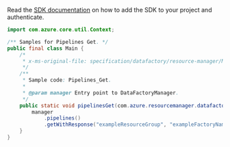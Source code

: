 Read the [SDK documentation](https://github.com/Azure/azure-sdk-for-java/blob/azure-resourcemanager-datafactory_1.0.0-beta.13/sdk/datafactory/azure-resourcemanager-datafactory/README.md) on how to add the SDK to your project and authenticate.

```java
import com.azure.core.util.Context;

/** Samples for Pipelines Get. */
public final class Main {
    /*
     * x-ms-original-file: specification/datafactory/resource-manager/Microsoft.DataFactory/stable/2018-06-01/examples/Pipelines_Get.json
     */
    /**
     * Sample code: Pipelines_Get.
     *
     * @param manager Entry point to DataFactoryManager.
     */
    public static void pipelinesGet(com.azure.resourcemanager.datafactory.DataFactoryManager manager) {
        manager
            .pipelines()
            .getWithResponse("exampleResourceGroup", "exampleFactoryName", "examplePipeline", null, Context.NONE);
    }
}
```
